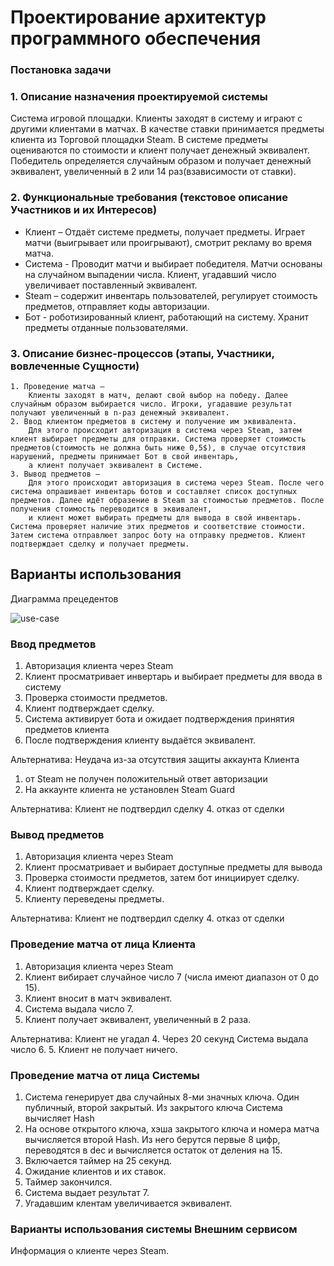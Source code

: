 # Проектирование архитектур программного обеспечения
### Постановка задачи

### 1. Описание назначения проектируемой системы
Система игровой площадки. Клиенты заходят в систему и играют с другими клиентами в матчах. 
В качестве ставки принимается предметы клиента из Торговой площадки Steam. 
В системе предметы оцениваются по стоимости и клиент получает денежный эквивалент. 
Победитель определяется случайным образом и получает денежный эквивалент, увеличенный в 2 или 14 раз(взависимости от ставки). 

### 2. Функциональные требования (текстовое описание Участников и их Интересов)
* Клиент – Отдаёт системе предметы, получает предметы. Играет матчи (выигрывает или проигрывают), смотрит рекламу во время матча.
* Система -  Проводит матчи и выбирает победителя. Матчи основаны на случайном выпадении числа. Клиент, угадавший число увеличивает поставленный эквивалент. 
* Steam – содержит инвентарь пользователей, регулирует стоимость предметов, отправляет коды авторизации.
* Бот - роботизированный клиент, работающий на систему. Хранит предметы отданные пользователями.

### 3. Описание бизнес-процессов (этапы, Участники, вовлеченные Сущности)
	1. Проведение матча – 
		Клиенты заходят в матч, делают свой выбор на победу. Далее случайным образом выбирается число. Игроки, угадавшие результат получают увеличенный в n-раз денежный эквивалент.
	2. Ввод клиентом предметов в систему и получение им эквивалента. 
		Для этого происходит авторизация в система через Steam, затем клиент выбирает предметы для отправки. Система проверяет стоимость предметов(стоимость не должна быть ниже 0,5$), в случае отсутствия нарушений, предметы принимает Бот в свой инвентарь,
		а клиент получает эквивалент в Системе.
	3. Вывод предметов – 
		Для этого происходит авторизация в система через Steam. После чего система опрашивает инвентарь ботов и составляет список доступных предметов. Далее идёт образение в Steam за стоимостью предметов. После получения стоимость переводится в эквивалент,
		и клиент может выбирать предметы для вывода в свой инвентарь. Система проверяет наличие этих предметов и соответствие стоимости. Затем система отправлюет запрос боту на отправку предметов. Клиент подтверждает сделку и получает предметы.

## Варианты использования
Диаграмма прецедентов

![use-case](https://github.com/.../UML.png)



### Ввод предметов
1. Авторизация клиента через Steam
2. Клиент просматривает инвертарь и выбирает предметы для ввода в систему
3. Проверка стоимости предметов.
4. Клиент подтверждает сделку.
5. Система активирует бота и ожидает подтверждения принятия предметов клиента
6. После подтверждения клиенту выдаётся эквивалент.

Альтернатива: Неудача из-за отсутствия защиты аккаунта Клиента
1. от Steam не получен положительный ответ авторизации
2. На аккаунте клиента не установлен Steam Guard

Альтернатива: Клиент не подтвердил сделку
4. отказ от сделки

### Вывод предметов
1. Авторизация клиента через Steam
2. Клиент просматривает и выбирает доступные предметы для вывода
3. Проверка стоимости предметов, затем бот инициирует сделку.
4. Клиент подтверждает сделку.
5. Клиенту переведены предметы.


Альтернатива: Клиент не подтвердил сделку
4. отказ от сделки

### Проведение матча от лица Клиента
1. Авторизация клиента через Steam
2. Клиент вибирает случайное число 7 (числа имеют диапазон от 0 до 15).
3. Клиент вносит в матч эквивалент.
4. Система выдала число 7.
5. Клиент получает эквивалент, увеличенный в 2 раза.

Альтернатива: Клиент не угадал
4. Через 20 секунд Система выдала число 6.
5. Клиент не получает ничего.


### Проведение матча от лица Системы
1. Система генерирует два случайных 8-ми значных ключа. Один публичный, второй закрытый. Из закрытого ключа Система вычисляет Hash
2. На основе открытого ключа, хэша закрытого ключа и номера матча вычисляется второй Hash. Из него берутся первые 8 цифр, переводятся в dec и вычисляется остаток от деления на 15.
3. Включается таймер на 25 секунд.
4. Ожидание клиентов и их ставок.
5. Таймер закончился.
6. Система выдает результат 7.
7. Угадавшим клентам увеличивается эквивалент.


### Варианты использования системы  Внешним сервисом
Информация о клиенте через Steam.
